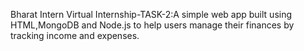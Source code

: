 Bharat Intern Virtual Internship-TASK-2:A simple web app built using HTML,MongoDB and Node.js to help users manage their finances by tracking income and expenses.
